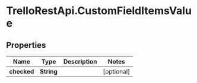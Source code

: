 # TrelloRestApi.CustomFieldItemsValue

## Properties

Name | Type | Description | Notes
------------ | ------------- | ------------- | -------------
**checked** | **String** |  | [optional] 


